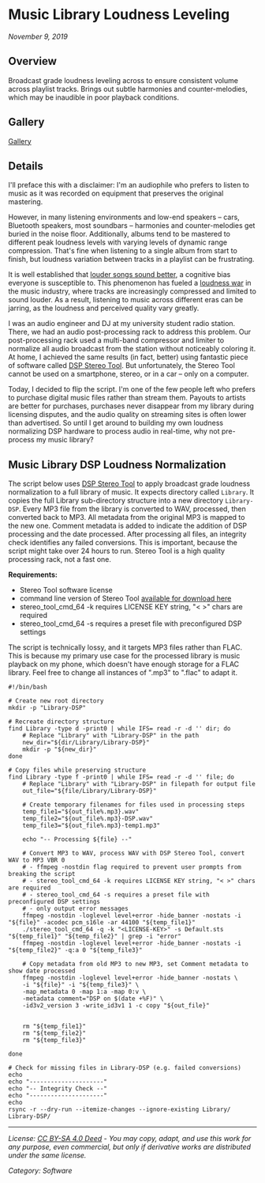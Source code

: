 # Music Library Loudness Leveling
*November 9, 2019*

## Overview

Broadcast grade loudness leveling across to ensure consistent volume across playlist tracks. Brings out subtle harmonies and counter-melodies, which may be inaudible in poor playback conditions.

## Gallery

[Gallery]()

## Details

I'll preface this with a disclaimer: I'm an audiophile who prefers to listen to music as it was recorded on equipment that preserves the original mastering. 

However, in many listening environments and low-end speakers – cars, Bluetooth speakers, most soundbars – harmonies and counter-melodies get buried in the noise floor. Additionally, albums tend to be mastered to different peak loudness levels with varying levels of dynamic range compression. That's fine when listening to a single album from start to finish, but loudness variation between tracks in a playlist can be frustrating.

It is well established that [louder songs sound better](https://gizmodo.com/loudness-sounds-better-it-s-also-ruining-music-1694020336), a cognitive bias everyone is susceptible to. This phenomenon has fueled a [loudness war](https://en.wikipedia.org/wiki/Loudness_war) in the music industry, where tracks are increasingly compressed and limited to sound louder. As a result, listening to music across different eras can be jarring, as the loudness and perceived quality vary greatly.

I was an audio engineer and DJ at my university student radio station. There, we had an audio post-processing rack to address this problem. Our post-processing rack used a multi-band compressor and limiter to normalize all audio broadcast from the station without noticeably coloring it. At home, I achieved the same results (in fact, better) using fantastic piece of software called [DSP Stereo Tool](https://www.thimeo.com/). But unfortunately, the Stereo Tool cannot be used on a smartphone, stereo, or in a car – only on a computer.

Today, I decided to flip the script. I'm one of the few people left who prefers to purchase digital music files rather than stream them. Payouts to artists are better for purchases, purchases never disappear from my library during licensing disputes, and the audio quality on streaming sites is often lower than advertised. So until I get around to building my own loudness normalizing DSP hardware to process audio in real-time, why not pre-process my music library?


## Music Library DSP Loudness Normalization

The script below uses [DSP Stereo Tool](https://www.thimeo.com/) to apply broadcast grade loudness normalization to a full library of music. It expects directory called `Library`. It copies the full Library sub-directory structure into a new directory `Library-DSP`. Every MP3 file from the library is converted to WAV, processed, then converted back to MP3. All metadata from the original MP3 is mapped to the new one. Comment metadata is added to indicate the addition of DSP processing and the date processed. After processing all files, an integrity check identifies any failed conversions. This is important, because the script might take over 24 hours to run. Stereo Tool is a high quality processing rack, not a fast one.

**Requirements:**
- Stereo Tool software license
- command line version of Stereo Tool [available for download here](https://www.thimeo.com/stereo-tool/)
- stereo_tool_cmd_64 -k requires LICENSE KEY string, "< >" chars are required
- stereo_tool_cmd_64 -s requires a preset file with preconfigured DSP settings

The script is technically lossy, and it targets MP3 files rather than FLAC. This is because my primary use case for the processed library is music playback on my phone, which doesn't have enough storage for a FLAC library. Feel free to change all instances of ".mp3" to ".flac" to adapt it.

```
#!/bin/bash

# Create new root directory
mkdir -p "Library-DSP"

# Recreate directory structure
find Library -type d -print0 | while IFS= read -r -d '' dir; do
    # Replace "Library" with "Library-DSP" in the path
    new_dir="${dir/Library/Library-DSP}"
    mkdir -p "${new_dir}"
done

# Copy files while preserving structure
find Library -type f -print0 | while IFS= read -r -d '' file; do
    # Replace "Library" with "Library-DSP" in filepath for output file
    out_file="${file/Library/Library-DSP}"
    
    # Create temporary filenames for files used in processing steps
    temp_file1="${out_file%.mp3}.wav"
    temp_file2="${out_file%.mp3}-DSP.wav"
    temp_file3="${out_file%.mp3}-temp1.mp3"

    echo "-- Processing ${file} --"

    # Convert MP3 to WAV, process WAV with DSP Stereo Tool, convert WAV to MP3 VBR 0
    # - ffmpeg -nostdin flag required to prevent user prompts from breaking the script
    # - stereo_tool_cmd_64 -k requires LICENSE KEY string, "< >" chars are required
    # - stereo_tool_cmd_64 -s requires a preset file with preconfigured DSP settings
    # - only output error messages
    ffmpeg -nostdin -loglevel level+error -hide_banner -nostats -i "${file}" -acodec pcm_s16le -ar 44100 "${temp_file1}"
    ./stereo_tool_cmd_64 -q -k "<LICENSE-KEY>" -s Default.sts "${temp_file1}" "${temp_file2}" | grep -i "error"
    ffmpeg -nostdin -loglevel level+error -hide_banner -nostats -i "${temp_file2}" -q:a 0 "${temp_file3}"
    
    # Copy metadata from old MP3 to new MP3, set Comment metadata to show date processed
    ffmpeg -nostdin -loglevel level+error -hide_banner -nostats \
    -i "${file}" -i "${temp_file3}" \
    -map_metadata 0 -map 1:a -map 0:v \
    -metadata comment="DSP on $(date +%F)" \
    -id3v2_version 3 -write_id3v1 1 -c copy "${out_file}"

    
    rm "${temp_file1}"
    rm "${temp_file2}"
    rm "${temp_file3}"

done

# Check for missing files in Library-DSP (e.g. failed conversions)
echo
echo "---------------------"
echo "-- Integrity Check --"
echo "---------------------"
echo
rsync -r --dry-run --itemize-changes --ignore-existing Library/ Library-DSP/
```

---
*License: [CC BY-SA 4.0 Deed](https://creativecommons.org/licenses/by-sa/4.0/) - You may copy, adapt, and use this work for any purpose, even commercial, but only if derivative works are distributed under the same license.*

*Category: Software*
